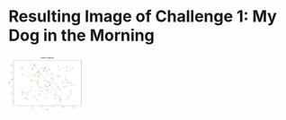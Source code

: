 # Resulting Image of Challenge 1: My Dog in the Morning

<img src="challenge_1_plot.jpg" alt="Challenge 1" width="134" height="100">
